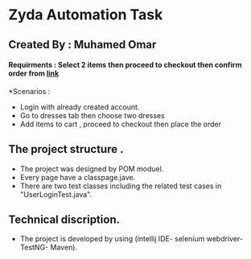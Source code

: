 # Zyda Automation Task 
## Created By : Muhamed Omar
#### Requirments : Select 2 items then proceed to checkout then confirm order from [link](http://automationpractice.com/index.php)	
*Scenarios : 
+ Login with already created account.
+ Go to dresses tab then choose two dresses 
+ Add items to cart , proceed to checkout then place the order

## The project structure .
+ The project was designed by POM moduel.
+ Every page have a classpage.jave.
+ There are two test classes including the related test cases in "UserLoginTest.java". 
## Technical discription. 
* The project is developed by using (intellij IDE- selenium webdriver- TestNG- Maven).
